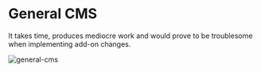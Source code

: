 # General CMS
It takes time, produces mediocre work and would prove to be troublesome when implementing add-on changes.

![general-cms](https://c1.staticflickr.com/5/4490/37889688352_1cd7616a15_h.jpg)
